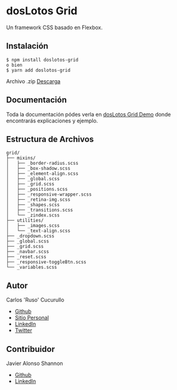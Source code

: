 # dosLotos Grid

Un framework CSS basado en Flexbox.

## Instalación

```
$ npm install doslotos-grid
o bien
$ yarn add doslotos-grid
```
Archivo .zip [Descarga](https://github.com/ccucurullo/doslotos-grid/archive/master.zip)

## Documentación

Toda la documentación pódes verla en [dosLotos Grid Demo](http://www.doslotos.com/doslotos-grid/) donde encontrarás explicaciones y ejemplo.

## Estructura de Archivos

```
grid/
├── mixins/
│   ├── _border-radius.scss
│   ├── _box-shadow.scss
│   ├── _element-align.scss
│   ├── _global.scss
│   ├── _grid.scss
│   ├── _positions.scss
│   ├── _responsive-wrapper.scss
│   ├── _retina-img.scss
│   ├── _shapes.scss
│   ├── _transitions.scss
│   └── _zindex.scss
├── utilities/
│   ├── _images.scss
│   └── _text-align.scss
├── _dropdown.scss
├── _global.scss
├── _grid.scss
├── _navbar.scss
├── _reset.scss
├── _responsive-toggleBtn.scss
└── _variables.scss
```

## Autor

Carlos 'Ruso' Cucurullo

* [Github](https://github.com/ccucurullo)
* [Sitio Personal](http://www.doslotos.com/)
* [LinkedIn](https://www.linkedin.com/in/rusocucu/)
* [Twitter](https://twitter.com/RusoDev)

## Contribuidor

Javier Alonso Shannon

* [Github](https://github.com/javialon26)
* [LinkedIn](https://www.linkedin.com/in/javieralonsoshannon/)
